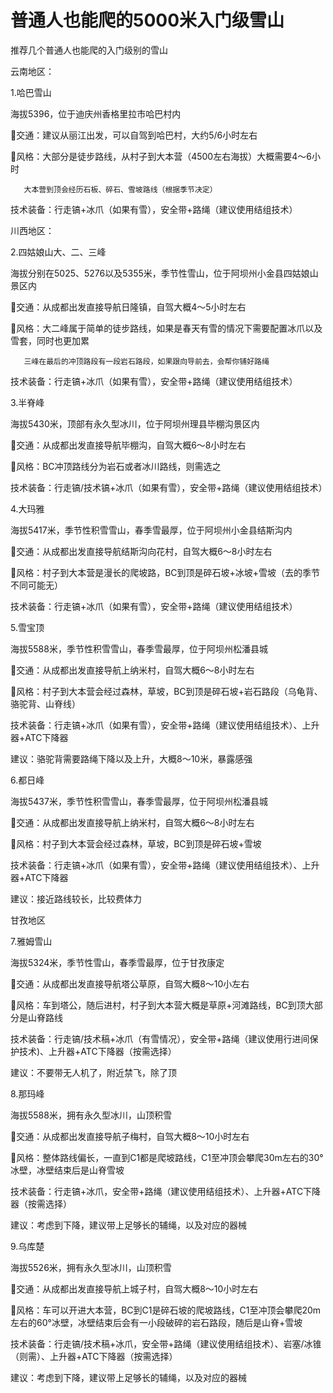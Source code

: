 # 普通人也能爬的5000米入门级雪山

推荐几个普通人也能爬的入门级别的雪山

云南地区：

1.哈巴雪山

海拔5396，位于迪庆州香格里拉市哈巴村内

🚗交通：建议从丽江出发，可以自驾到哈巴村，大约5/6小时左右

🧊风格：大部分是徒步路线，从村子到大本营（4500左右海拔）大概需要4～6小时
    
       大本营到顶会经历石板、碎石、雪坡路线（根据季节决定）

技术装备：行走镐+冰爪（如果有雪），安全带+路绳（建议使用结组技术）

川西地区：

2.四姑娘山大、二、三峰

海拔分别在5025、5276以及5355米，季节性雪山，位于阿坝州小金县四姑娘山景区内

🚗交通：从成都出发直接导航日隆镇，自驾大概4～5小时左右

🧊风格：大二峰属于简单的徒步路线，如果是春天有雪的情况下需要配置冰爪以及雪套，同时也更加累

       三峰在最后的冲顶路段有一段岩石路段，如果跟向导前去，会帮你铺好路绳

技术装备：行走镐+冰爪（如果有雪），安全带+路绳（建议使用结组技术）

3.半脊峰

海拔5430米，顶部有永久型冰川，位于阿坝州理县毕棚沟景区内

🚗交通：从成都出发直接导航毕棚沟，自驾大概6～8小时左右

🧊风格：BC冲顶路线分为岩石或者冰川路线，则需选之

技术装备：行走镐/技术镐+冰爪（如果有雪），安全带+路绳（建议使用结组技术）

4.大玛雅

海拔5417米，季节性积雪雪山，春季雪最厚，位于阿坝州小金县结斯沟内

🚗交通：从成都出发直接导航结斯沟向花村，自驾大概6～8小时左右

🧊风格：村子到大本营是漫长的爬坡路，BC到顶是碎石坡+冰坡+雪坡（去的季节不同可能无）

技术装备：行走镐+冰爪（如果有雪），安全带+路绳（建议使用结组技术）

5.雪宝顶

海拔5588米，季节性积雪雪山，春季雪最厚，位于阿坝州松潘县城

🚗交通：从成都出发直接导航上纳米村，自驾大概6～8小时左右

🧊风格：村子到大本营会经过森林，草坡，BC到顶是碎石坡+岩石路段（乌龟背、骆驼背、山脊线）

技术装备：行走镐+冰爪（如果有雪），安全带+路绳（建议使用结组技术）、上升器+ATC下降器

建议：骆驼背需要路绳下降以及上升，大概8～10米，暴露感强

6.都日峰

海拔5437米，季节性积雪雪山，春季雪最厚，位于阿坝州松潘县城

🚗交通：从成都出发直接导航上纳米村，自驾大概6～8小时左右

🧊风格：村子到大本营会经过森林，草坡，BC到顶是碎石坡+雪坡

技术装备：行走镐+冰爪（如果有雪），安全带+路绳（建议使用结组技术）、上升器+ATC下降器

建议：接近路线较长，比较费体力

甘孜地区

7.雅姆雪山

海拔5324米，季节性雪山，春季雪最厚，位于甘孜康定

🚗交通：从成都出发直接导航塔公草原，自驾大概8～10小左右

🧊风格：车到塔公，随后进村，村子到大本营大概是草原+河滩路线，BC到顶大部分是山脊路线

技术装备：行走镐/技术稿+冰爪（有雪情况），安全带+路绳（建议使用行进间保护技术)、上升器+ATC下降器（按需选择）

建议：不要带无人机了，附近禁飞，除了顶

8.那玛峰

海拔5588米，拥有永久型冰川，山顶积雪

🚗交通：从成都出发直接导航子梅村，自驾大概8～10小时左右

🧊风格：整体路线偏长，一直到C1都是爬坡路线，C1至冲顶会攀爬30m左右的30°冰壁，冰壁结束后是山脊雪坡

技术装备：行走镐+冰爪，安全带+路绳（建议使用结组技术）、上升器+ATC下降器（按需选择）

建议：考虑到下降，建议带上足够长的辅绳，以及对应的器械

9.乌库楚

海拔5526米，拥有永久型冰川，山顶积雪

🚗交通：从成都出发直接导航上城子村，自驾大概8～10小时左右

🧊风格：车可以开进大本营，BC到C1是碎石坡的爬坡路线，C1至冲顶会攀爬20m左右的60°冰壁，冰壁结束后会有一小段破碎的岩石路段，随后是山脊+雪坡

技术装备：行走镐/技术稿+冰爪，安全带+路绳（建议使用结组技术）、岩塞/冰锥（则需）、上升器+ATC下降器（按需选择）

建议：考虑到下降，建议带上足够长的辅绳，以及对应的器械

